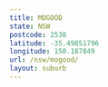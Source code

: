 ```yaml
---
title: MOGOOD
state: NSW
postcode: 2538
latitude: -35.49851796
longitude: 150.187849
url: /nsw/mogood/
layout: suburb
---
```

